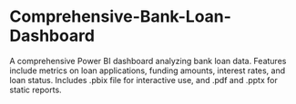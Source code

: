 # Comprehensive-Bank-Loan-Dashboard
A comprehensive Power BI dashboard analyzing bank loan data. Features include metrics on loan applications, funding amounts, interest rates, and loan status. Includes .pbix file for interactive use, and .pdf and .pptx for static reports.
